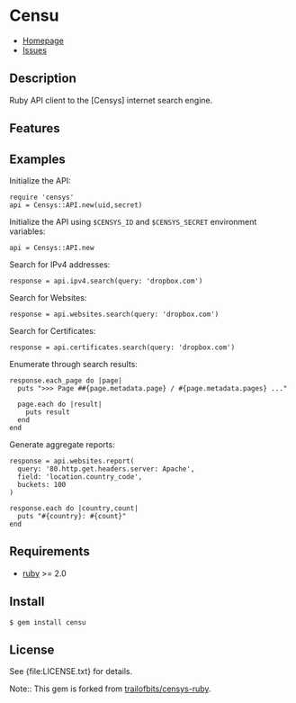 # Censu

* [Homepage](https://github.com/ninoseki/censu)
* [Issues](https://github.com/ninoseki/censu/issues)

## Description

Ruby API client to the [Censys] internet search engine.

## Features

## Examples

Initialize the API:

    require 'censys'
    api = Censys::API.new(uid,secret)

Initialize the API using `$CENSYS_ID` and `$CENSYS_SECRET` environment
variables:

    api = Censys::API.new

Search for IPv4 addresses:

    response = api.ipv4.search(query: 'dropbox.com')

Search for Websites:

    response = api.websites.search(query: 'dropbox.com')

Search for Certificates:

    response = api.certificates.search(query: 'dropbox.com')

Enumerate through search results:

    response.each_page do |page|
      puts ">>> Page ##{page.metadata.page} / #{page.metadata.pages} ..."

      page.each do |result|
        puts result
      end
    end

Generate aggregate reports:

    response = api.websites.report(
      query: '80.http.get.headers.server: Apache',
      field: 'location.country_code',
      buckets: 100
    )

    response.each do |country,count|
      puts "#{country}: #{count}"
    end

## Requirements

* [ruby] >= 2.0

## Install

    $ gem install censu

## License

See {file:LICENSE.txt} for details.

Note:: This gem is forked from [trailofbits/censys-ruby](https://github.com/trailofbits/censys-ruby).

[ruby]: http://www.ruby-lang.org/
[Cens:qys]: https://censys.io/
